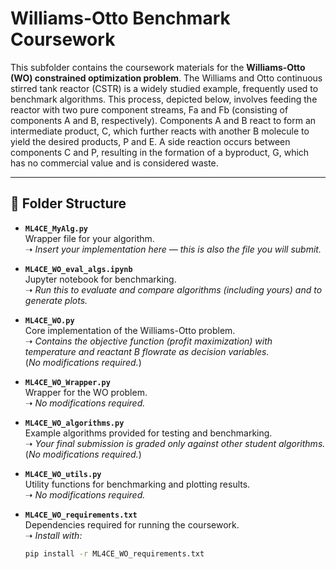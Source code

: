 # Williams-Otto Benchmark Coursework

This subfolder contains the coursework materials for the **Williams-Otto (WO) constrained optimization problem**. The Williams and Otto continuous stirred tank reactor (CSTR) is a widely studied example, frequently used to benchmark algorithms. This process, depicted below, involves feeding the reactor with two pure component streams, Fa and Fb (consisting of components A and B, respectively). Components A and B react to form an intermediate product, C, which further reacts with another B molecule to yield the desired products, P and E. A side reaction occurs between components C and P, resulting in the formation of a byproduct, G, which has no commercial value and is considered waste.

---

## 📂 Folder Structure

- **`ML4CE_MyAlg.py`**  
  Wrapper file for your algorithm.  
  ➝ *Insert your implementation here — this is also the file you will submit.*

- **`ML4CE_WO_eval_algs.ipynb`**  
  Jupyter notebook for benchmarking.  
  ➝ *Run this to evaluate and compare algorithms (including yours) and to generate plots.*

- **`ML4CE_WO.py`**  
  Core implementation of the Williams-Otto problem.  
  ➝ *Contains the objective function (profit maximization) with temperature and reactant B flowrate as decision variables.*  
  (*No modifications required.*)

- **`ML4CE_WO_Wrapper.py`**  
  Wrapper for the WO problem.  
  ➝ *No modifications required.*

- **`ML4CE_WO_algorithms.py`**  
  Example algorithms provided for testing and benchmarking.  
  ➝ *Your final submission is graded only against other student algorithms.*  
  (*No modifications required.*)

- **`ML4CE_WO_utils.py`**  
  Utility functions for benchmarking and plotting results.  
  ➝ *No modifications required.*

- **`ML4CE_WO_requirements.txt`**  
  Dependencies required for running the coursework.  
  ➝ *Install with:*  
  ```bash
  pip install -r ML4CE_WO_requirements.txt
